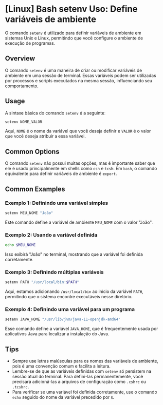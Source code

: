 # [Linux] Bash setenv Uso: Define variáveis de ambiente

O comando `setenv` é utilizado para definir variáveis de ambiente em sistemas Unix e Linux, permitindo que você configure o ambiente de execução de programas.

## Overview
O comando `setenv` é uma maneira de criar ou modificar variáveis de ambiente em uma sessão de terminal. Essas variáveis podem ser utilizadas por processos e scripts executados na mesma sessão, influenciando seu comportamento.

## Usage
A sintaxe básica do comando `setenv` é a seguinte:

```bash
setenv NOME_VALOR
```

Aqui, `NOME` é o nome da variável que você deseja definir e `VALOR` é o valor que você deseja atribuir a essa variável.

## Common Options
O comando `setenv` não possui muitas opções, mas é importante saber que ele é usado principalmente em shells como `csh` e `tcsh`. Em `bash`, o comando equivalente para definir variáveis de ambiente é `export`.

## Common Examples

### Exemplo 1: Definindo uma variável simples
```bash
setenv MEU_NOME "João"
```
Este comando define a variável de ambiente `MEU_NOME` com o valor "João".

### Exemplo 2: Usando a variável definida
```bash
echo $MEU_NOME
```
Isso exibirá "João" no terminal, mostrando que a variável foi definida corretamente.

### Exemplo 3: Definindo múltiplas variáveis
```bash
setenv PATH "/usr/local/bin:$PATH"
```
Aqui, estamos adicionando `/usr/local/bin` ao início da variável `PATH`, permitindo que o sistema encontre executáveis nesse diretório.

### Exemplo 4: Definindo uma variável para um programa
```bash
setenv JAVA_HOME "/usr/lib/jvm/java-11-openjdk-amd64"
```
Esse comando define a variável `JAVA_HOME`, que é frequentemente usada por aplicativos Java para localizar a instalação do Java.

## Tips
- Sempre use letras maiúsculas para os nomes das variáveis de ambiente, pois é uma convenção comum e facilita a leitura.
- Lembre-se de que as variáveis definidas com `setenv` só persistem na sessão atual do terminal. Para defini-las permanentemente, você precisará adicioná-las a arquivos de configuração como `.cshrc` ou `.tcshrc`.
- Para verificar se uma variável foi definida corretamente, use o comando `echo` seguido do nome da variável precedido por `$`.